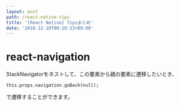 ```yaml
---
layout: post
path: /react-native-tips
title: '[React Native] Tipsまとめ'
date: '2018-12-10T00:10:33+09:00'
---
```

# react-navigation

StackNavigatorをネストして、この要素から親の要素に遷移したいとき、

```
this.props.navigation.goBack(null);
```

で遷移することができます。
